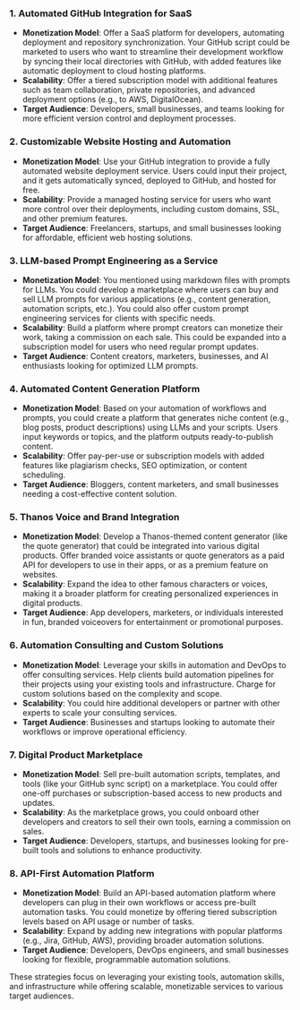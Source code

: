 ### 1. **Automated GitHub Integration for SaaS**
   - **Monetization Model**: Offer a SaaS platform for developers, automating deployment and repository synchronization. Your GitHub script could be marketed to users who want to streamline their development workflow by syncing their local directories with GitHub, with added features like automatic deployment to cloud hosting platforms.
   - **Scalability**: Offer a tiered subscription model with additional features such as team collaboration, private repositories, and advanced deployment options (e.g., to AWS, DigitalOcean).
   - **Target Audience**: Developers, small businesses, and teams looking for more efficient version control and deployment processes.

### 2. **Customizable Website Hosting and Automation**
   - **Monetization Model**: Use your GitHub integration to provide a fully automated website deployment service. Users could input their project, and it gets automatically synced, deployed to GitHub, and hosted for free.
   - **Scalability**: Provide a managed hosting service for users who want more control over their deployments, including custom domains, SSL, and other premium features.
   - **Target Audience**: Freelancers, startups, and small businesses looking for affordable, efficient web hosting solutions.

### 3. **LLM-based Prompt Engineering as a Service**
   - **Monetization Model**: You mentioned using markdown files with prompts for LLMs. You could develop a marketplace where users can buy and sell LLM prompts for various applications (e.g., content generation, automation scripts, etc.). You could also offer custom prompt engineering services for clients with specific needs.
   - **Scalability**: Build a platform where prompt creators can monetize their work, taking a commission on each sale. This could be expanded into a subscription model for users who need regular prompt updates.
   - **Target Audience**: Content creators, marketers, businesses, and AI enthusiasts looking for optimized LLM prompts.

### 4. **Automated Content Generation Platform**
   - **Monetization Model**: Based on your automation of workflows and prompts, you could create a platform that generates niche content (e.g., blog posts, product descriptions) using LLMs and your scripts. Users input keywords or topics, and the platform outputs ready-to-publish content.
   - **Scalability**: Offer pay-per-use or subscription models with added features like plagiarism checks, SEO optimization, or content scheduling.
   - **Target Audience**: Bloggers, content marketers, and small businesses needing a cost-effective content solution.

### 5. **Thanos Voice and Brand Integration**
   - **Monetization Model**: Develop a Thanos-themed content generator (like the quote generator) that could be integrated into various digital products. Offer branded voice assistants or quote generators as a paid API for developers to use in their apps, or as a premium feature on websites.
   - **Scalability**: Expand the idea to other famous characters or voices, making it a broader platform for creating personalized experiences in digital products.
   - **Target Audience**: App developers, marketers, or individuals interested in fun, branded voiceovers for entertainment or promotional purposes.

### 6. **Automation Consulting and Custom Solutions**
   - **Monetization Model**: Leverage your skills in automation and DevOps to offer consulting services. Help clients build automation pipelines for their projects using your existing tools and infrastructure. Charge for custom solutions based on the complexity and scope.
   - **Scalability**: You could hire additional developers or partner with other experts to scale your consulting services.
   - **Target Audience**: Businesses and startups looking to automate their workflows or improve operational efficiency.

### 7. **Digital Product Marketplace**
   - **Monetization Model**: Sell pre-built automation scripts, templates, and tools (like your GitHub sync script) on a marketplace. You could offer one-off purchases or subscription-based access to new products and updates.
   - **Scalability**: As the marketplace grows, you could onboard other developers and creators to sell their own tools, earning a commission on sales.
   - **Target Audience**: Developers, startups, and businesses looking for pre-built tools and solutions to enhance productivity.

### 8. **API-First Automation Platform**
   - **Monetization Model**: Build an API-based automation platform where developers can plug in their own workflows or access pre-built automation tasks. You could monetize by offering tiered subscription levels based on API usage or number of tasks.
   - **Scalability**: Expand by adding new integrations with popular platforms (e.g., Jira, GitHub, AWS), providing broader automation solutions.
   - **Target Audience**: Developers, DevOps engineers, and small businesses looking for flexible, programmable automation solutions.

These strategies focus on leveraging your existing tools, automation skills, and infrastructure while offering scalable, monetizable services to various target audiences.
